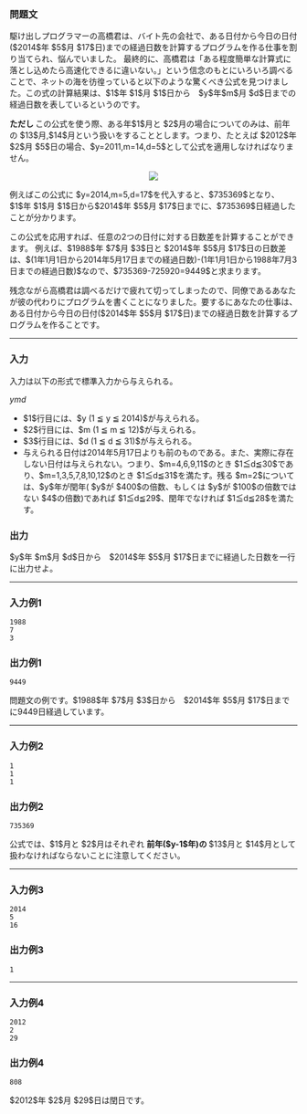 
<div>

<div>

<div>

<section>

### **問題文**

<p>
駆け出しプログラマーの高橋君は、バイト先の会社で、ある日付から今日の日付($2014$年 $5$月 $17$日)までの経過日数を計算するプログラムを作る仕事を割り当てられ、悩んでいました。
最終的に、高橋君は「ある程度簡単な計算式に落とし込めたら高速化できるに違いない。」という信念のもとにいろいろ調べることで、ネットの海を彷徨っていると以下のような驚くべき公式を見つけました。この式の計算結果は、$1$年 $1$月 $1$日から　$y$年$m$月 $d$日までの経過日数を表しているというのです。
</p>

<p>

<b>
ただし
</b>
この公式を使う際、ある年$1$月と $2$月の場合についてのみは、前年の $13$月,$14$月という扱いをすることとします。つまり、たとえば $2012$年 $2$月 $5$日の場合、$y=2011,m=14,d=5$として公式を適用しなければなりません。
</p>

<p>

</p>

<center>

<img src="http://arc023.contest.atcoder.jp/img/arc/023/1-1.png">

</img>

</center>

<p>
例えばこの公式に $y=2014,m=5,d=17$を代入すると、$735369$となり、$1$年 $1$月 $1$日から$2014$年 $5$月 $17$日までに、$735369$日経過したことが分かります。
</p>

<p>
この公式を応用すれば、任意の2つの日付に対する日数差を計算することができます。
例えば、$1988$年 $7$月 $3$日と $2014$年 $5$月 $17$日の日数差は、$(1年1月1日から2014年5月17日までの経過日数)-(1年1月1日から1988年7月3日までの経過日数)$なので、$735369-725920=9449$と求まります。
</p>

<p>
残念ながら高橋君は調べるだけで疲れて切ってしまったので、同僚であるあなたが彼の代わりにプログラムを書くことになりました。要するにあなたの仕事は、ある日付から今日の日付($2014$年 $5$月 $17$日)までの経過日数を計算するプログラムを作ることです。
</p>

</section>

</div>

---

<div>

<div>

<section>

### **入力**

<p>
入力は以下の形式で標準入力から与えられる。
</p>

<div>

$y$$m$$d$
</div>

<ul>

<li>
$1$行目には、$y (1 ≦ y ≦ 2014)$が与えられる。
</li>

<li>
$2$行目には、$m (1 ≦ m ≦ 12)$が与えられる。
</li>

<li>
$3$行目には、$d (1 ≦ d ≦ 31)$が与えられる。
</li>

<li>
与えられる日付は2014年5月17日よりも前のものである。また、実際に存在しない日付は与えられない。つまり、$m=4,6,9,11$のとき $1≦d≦30$であり、$m=1,3,5,7,8,10,12$のとき $1≦d≦31$を満たす。残る $m=2$については、$y$年が閏年( $y$が $400$の倍数、もしくは $y$が $100$の倍数ではない $4$の倍数)であれば $1≦d≦29$、閏年でなければ $1≦d≦28$を満たす。
</li>

</ul>

</section>

</div>

<div>

<section>

### **出力**

<p>
$y$年 $m$月 $d$日から　$2014$年 $5$月 $17$日までに経過した日数を一行に出力せよ。
</p>

</section>

</div>

</div>

---

<div>

<section>

### **入力例1**

```
1988
7
3
```

</section>

</div>

<div>

<section>

### **出力例1**

```
9449
```

<p>
問題文の例です。$1988$年 $7$月 $3$日から　$2014$年 $5$月 $17$日までに9449日経過しています。
</p>

</section>

</div>

---

<div>

<section>

### **入力例2**

```
1
1
1
```

</section>

</div>

<div>

<section>

### **出力例2**

```
735369
```

<p>
公式では、$1$月と $2$月はそれぞれ
<b>
前年($y-1$年)の
</b>
$13$月と $14$月として扱わなければならないことに注意してください。
</p>

</section>

</div>

---

<div>

<section>

### **入力例3**

```
2014
5
16
```

</section>

</div>

<div>

<section>

### **出力例3**

```
1
```

</section>

</div>

---

<div>

<section>

### **入力例4**

```
2012
2
29
```

</section>

</div>

<div>

<section>

### **出力例4**

```
808
```

<p>
$2012$年 $2$月 $29$日は閏日です。
</p>

</section>

</div>

</div>

</div>
